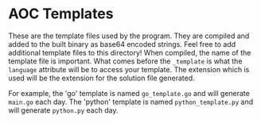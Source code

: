 # AOC Templates

These are the template files used by the program. They are compiled and added to the built binary as base64 encoded strings. Feel free to add additional template files to this directory! When compiled, the name of the template file is important. What comes before the `_template` is what the `language` attribute will be to access your template. The extension which is used will be the extension for the solution file generated. 

For example, the 'go' template is named `go_template.go` and will generate `main.go` each day. The 'python' template is named `python_template.py` and will generate `python.py` each day.